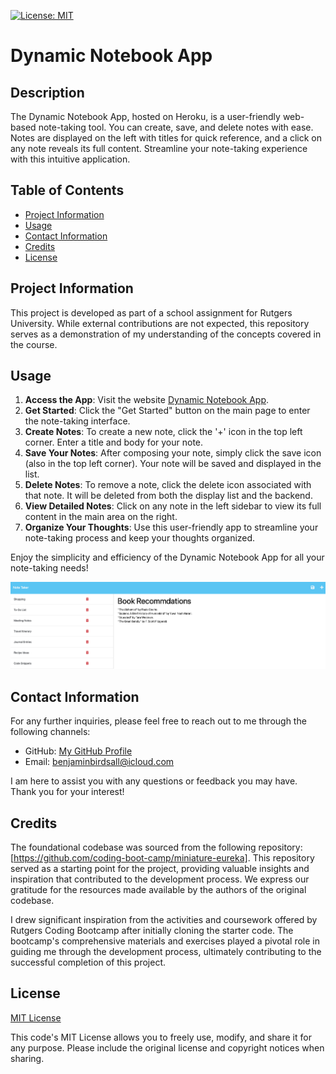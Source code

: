 [![License: MIT](https://img.shields.io/badge/License-MIT-yellow.svg)](https://opensource.org/licenses/MIT)

# Dynamic Notebook App 
  
## Description
  
The Dynamic Notebook App, hosted on Heroku, is a user-friendly web-based note-taking tool. You can create, save, and delete notes with ease. Notes are displayed on the left with titles for quick reference, and a click on any note reveals its full content. Streamline your note-taking experience with this intuitive application.

## Table of Contents

* [Project Information](#project-information)<br>
* [Usage](#usage)<br>
* [Contact Information](#contact-information)<br>
* [Credits](#credits)<br>
* [License](#license)

## Project Information

This project is developed as part of a school assignment for Rutgers University. While external contributions are not expected, this repository serves as a demonstration of my understanding of the concepts covered in the course.

## Usage

1. **Access the App**: Visit the website [Dynamic Notebook App](https://dynamic-notebook-1905dcd9f329.herokuapp.com/notes).
2. **Get Started**: Click the "Get Started" button on the main page to enter the note-taking interface.
3. **Create Notes**: To create a new note, click the '+' icon in the top left corner. Enter a title and body for your note.
4. **Save Your Notes**: After composing your note, simply click the save icon (also in the top left corner). Your note will be saved and displayed in the list.
5. **Delete Notes**: To remove a note, click the delete icon associated with that note. It will be deleted from both the display list and the backend.
6. **View Detailed Notes**: Click on any note in the left sidebar to view its full content in the main area on the right.
7. **Organize Your Thoughts**: Use this user-friendly app to streamline your note-taking process and keep your thoughts organized.

Enjoy the simplicity and efficiency of the Dynamic Notebook App for all your note-taking needs!

![Screenshot](./images/Screenshot%202023-09-15%20at%2012.14.25%20PM.png)

## Contact Information

For any further inquiries, please feel free to reach out to me through the following channels:
* GitHub: [My GitHub Profile](https://www.github.com/BenThere6)
* Email: benjaminbirdsall@icloud.com

I am here to assist you with any questions or feedback you may have. Thank you for your interest!

## Credits

The foundational codebase was sourced from the following repository: [https://github.com/coding-boot-camp/miniature-eureka]. This repository served as a starting point for the project, providing valuable insights and inspiration that contributed to the development process. We express our gratitude for the resources made available by the authors of the original codebase.

I drew significant inspiration from the activities and coursework offered by Rutgers Coding Bootcamp after initially cloning the starter code. The bootcamp's comprehensive materials and exercises played a pivotal role in guiding me through the development process, ultimately contributing to the successful completion of this project.

## License 

[MIT License](https://opensource.org/licenses/MIT)

This code's MIT License allows you to freely use, modify, and share it for any purpose. Please include the original license and copyright notices when sharing.
